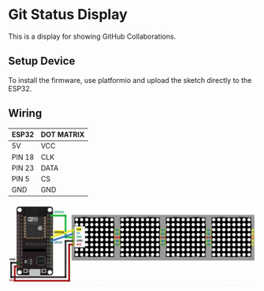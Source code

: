 # Git Status Display

This is a display for showing GitHub Collaborations.

## Setup Device

To install the firmware, use platformio and upload the sketch directly to the ESP32.

## Wiring

|ESP32 |DOT MATRIX|
|------|----------|
|5V    |VCC       |
|PIN 18|CLK       |
|PIN 23|DATA      |
|PIN 5 |CS        |
|GND   |GND       |

![Wiring Diagram](wiring_diagram.jpeg)
